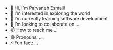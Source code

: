 - 👋 Hi, I’m Parvaneh Esmaili
- 👀 I’m interested in exploring the world
- 🌱 I’m currently learning software development
- 💞️ I’m looking to collaborate on ...
- 📫 How to reach me ...
- 😄 Pronouns: ...
- ⚡ Fun fact: ...

<!---
paevaneh-esmaili/paevaneh-esmaili is a ✨ special ✨ repository because its `README.md` (this file) appears on your GitHub profile.
You can click the Preview link to take a look at your changes.
--->
